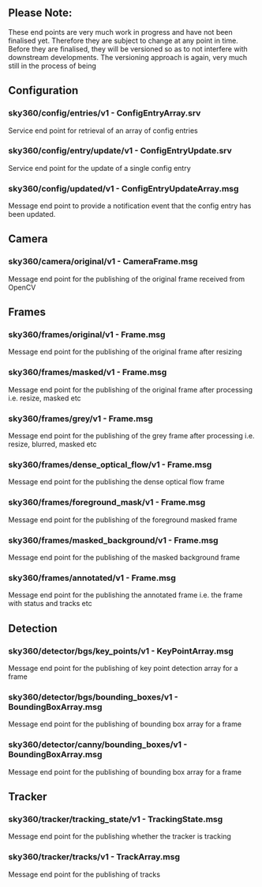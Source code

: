 ## Please Note: 
These end points are very much work in progress and have not been finalised yet. Therefore they are subject to change at any point in time. Before they are finalised, they will be versioned so as to not interfere with downstream developments. The versioning approach is again, very much still in the process of being 

## Configuration

### sky360/config/entries/v1 - ConfigEntryArray.srv
Service end point for retrieval of an array of config entries

### sky360/config/entry/update/v1 - ConfigEntryUpdate.srv
Service end point for the update of a single config entry

### sky360/config/updated/v1 - ConfigEntryUpdateArray.msg
Message end point to provide a notification event that the config entry has been updated.

## Camera

### sky360/camera/original/v1 - CameraFrame.msg
Message end point for the publishing of the original frame received from OpenCV

## Frames

### sky360/frames/original/v1 - Frame.msg
Message end point for the publishing of the original frame after resizing

### sky360/frames/masked/v1 - Frame.msg
Message end point for the publishing of the original frame after processing i.e. resize, masked etc

### sky360/frames/grey/v1 - Frame.msg
Message end point for the publishing of the grey frame after processing i.e. resize, blurred, masked etc

### sky360/frames/dense_optical_flow/v1 - Frame.msg
Message end point for the publishing the dense optical flow frame

### sky360/frames/foreground_mask/v1 - Frame.msg
Message end point for the publishing of the foreground masked frame

### sky360/frames/masked_background/v1 - Frame.msg
Message end point for the publishing of the masked background frame

### sky360/frames/annotated/v1 - Frame.msg
Message end point for the publishing the annotated frame i.e. the frame with status and tracks etc

## Detection

### sky360/detector/bgs/key_points/v1 - KeyPointArray.msg
Message end point for the publishing of key point detection array for a frame

### sky360/detector/bgs/bounding_boxes/v1 - BoundingBoxArray.msg
Message end point for the publishing of bounding box array for a frame

### sky360/detector/canny/bounding_boxes/v1 - BoundingBoxArray.msg
Message end point for the publishing of bounding box array for a frame

## Tracker

### sky360/tracker/tracking_state/v1 - TrackingState.msg
Message end point for the publishing whether the tracker is tracking

### sky360/tracker/tracks/v1 - TrackArray.msg
Message end point for the publishing of tracks
